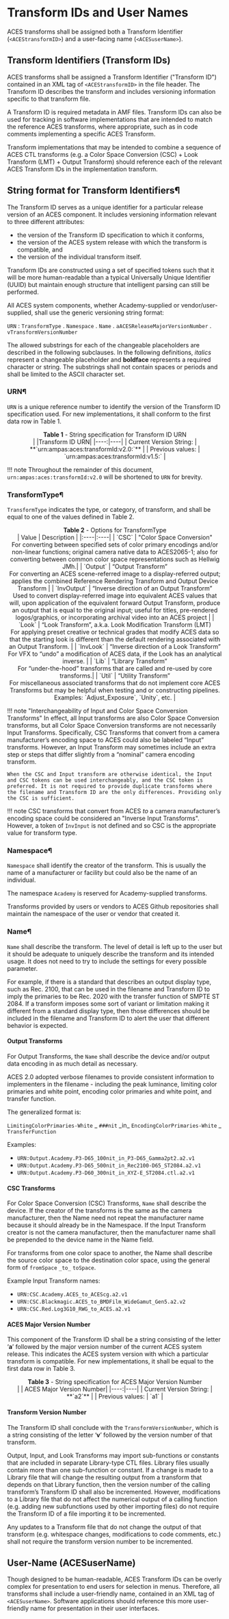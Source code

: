 <!-- SPDX-License-Identifier: CC-BY-4.0 -->
<!-- Copyright Contributors to the ACES Documentation -->


Transform IDs and User Names
============================

ACES transforms shall be assigned both a Transform Identifier (`<ACEStransformID>`) and a user-facing name (`<ACESuserName>`).

## Transform Identifiers (Transform IDs)
ACES transforms shall be assigned a Transform Identifier ("Transform ID") contained in an XML tag of `<ACEStransformID>` in the file header. The Transform ID describes the transform and includes versioning information specific to that transform file. 

A Transform ID is required metadata in AMF files. Transform IDs can also be used for tracking in software implementations that are intended to match the reference ACES transforms, where appropriate, such as in code comments implementing a specific ACES Transform.
 
Transform implementations that may be intended to combine a sequence of ACES CTL transforms (e.g. a Color Space Conversion (CSC) + Look Transform (LMT) + Output Transform) should reference each of the relevant ACES Transform IDs in the implementation transform.

## String format for Transform Identifiers¶
The Transform ID serves as a unique identifier for a particular release version of an ACES component. It includes versioning information relevant to three different attributes:

* the version of the Transform ID specification to which it conforms, 
* the version of the ACES system release with which the transform is compatible, and 
* the version of the individual transform itself. 
 
Transform IDs are constructed using a set of specified tokens such that it will be more human-readable than a typical Universally Unique Identifier (UUID) but maintain enough structure that intelligent parsing can still be performed.

All ACES system components, whether Academy-supplied or vendor/user-supplied, shall use the generic versioning string format:

`URN` : `TransformType` . `Namespace` . `Name` . `aACESReleaseMajorVersionNumber` . `vTransformVersionNumber`

The allowed substrings for each of the changeable placeholders are described in the following subclauses. In the following definitions, _italics_ represent a changeable placeholder and **boldface** represents a required character or string. The substrings shall not contain spaces or periods and shall be limited to the ASCII character set.  

### URN¶
`URN` is a unique reference number to identify the version of the Transform ID specification used. For new implementations, it shall conform to the first data row in Table 1. 
 
<div align="center" markdown="1">
<figcaption> <b>Table 1</b> - String specification for Transform ID URN </figcaption>
| |Transform ID URN|
|----:|----|
| Current Version String: | **`urn:ampas:aces:transformId:v2.0:`** |
| Previous values: | `urn:ampas:aces:transformId:v1.5:` |
</div>

!!! note
    Throughout the remainder of this document, `urn:ampas:aces:transformId:v2.0` will be shortened to `URN` for brevity.

### TransformType¶
`TransformType` indicates the type, or category, of transform, and shall be equal to one of the values defined in Table 2.

<div align="center" markdown="1">
<figcaption> <b>Table 2</b> - Options for TransformType</figcaption>
| Value | Description |
|:----|:----|
| `CSC` | "Color Space Conversion" <br> For converting between specified sets of color primary encodings and/or non-linear functions; original camera native data to ACES2065-1; also for converting between common color space representations such as Hellwig JMh.|
| `Output` | “Output Transform” <br> For converting an ACES scene-referred image to a display-referred output; applies the combined Reference Rendering Transform and Output Device Transform |
| `InvOutput` | “Inverse direction of an Output Transform” <br> Used to convert display-referred image into equivalent ACES values that will, upon application of the equivalent forward Output Transform, produce an output that is equal to the original input; useful for titles, pre-rendered logos/graphics, or incorporating archival video into an ACES project |
| `Look` | “Look Transform”, a.k.a. Look Modification Transform (LMT) <br> For applying preset creative or technical grades that modify ACES data so that the starting look is different than the default rendering associated with an Output Transform. |
| `InvLook` | “Inverse direction of a Look Transform” <br> For VFX to “undo” a modification of ACES data, if the Look has an analytical inverse. |
| `Lib` | “Library Transform” <br> For “under-the-hood” transforms that are called and re-used by core transforms.|
| `Util` | “Utility Transform” <br> For miscellaneous associated transforms that do not implement core ACES Transforms but may be helpful when testing and or constructing pipelines. Examples: `Adjust_Exposure`, `Unity`, etc. |
</div>
 
!!! note "Interchangeability of Input and Color Space Conversion Transforms"
    In effect, all Input transforms are also Color Space Conversion transforms, but all Color Space Conversion transforms are not necessarily Input Transforms. Specifically, CSC Transforms that convert from a camera manufacturer’s encoding space to ACES could also be labeled “Input” transforms. However, an Input Transform may sometimes include an extra step or steps that differ slightly from a “nominal” camera encoding transform. 
    
    When the CSC and Input transform are otherwise identical, the Input and CSC tokens can be used interchangeably, and the CSC token is preferred. It is not required to provide duplicate transforms where the filename and Transform ID are the only differences. Providing only the CSC is sufficient.

!!! note
    CSC transforms that convert from ACES _to_ a camera manufacturer’s encoding space could be considered an "Inverse Input Transforms". However, a token of `InvInput` is not defined and so CSC is the appropriate value for transform type.

### Namespace¶
`Namespace` shall identify the creator of the transform. This is usually the name of a manufacturer or facility but could also be the name of an individual. 

The namespace `Academy` is reserved for Academy-supplied transforms.
 
Transforms provided by users or vendors to ACES Github repositories shall maintain the namespace of the user or vendor that created it.
 
### Name¶
`Name` shall describe the transform. The level of detail is left up to the user but it should be adequate to uniquely describe the transform and its intended usage. It does not need to try to include the settings for every possible parameter. 
 
For example, if there is a standard that describes an output display type, such as Rec. 2100, that can be used in the filename and Transform ID to imply the primaries to be Rec. 2020 with the transfer function of SMPTE ST 2084. If a transform imposes some sort of variant or limitation making it different from a standard display type, then those differences should be included in the filename and Transform ID to alert the user that different behavior is expected. 
 
#### Output Transforms
For Output Transforms, the `Name` shall describe the device and/or output data encoding in as much detail as necessary. 

ACES 2.0 adopted verbose filenames to provide consistent information to implementers in the filename - including the peak luminance, limiting color primaries and white point, encoding color primaries and white point, and transfer function. 

The generalized format is:

`LimitingColorPrimaries-White` _ `###nit` \_in_ `EncodingColorPrimaries-White` _ `TransferFunction`

Examples:

* `URN:Output.Academy.P3-D65_100nit_in_P3-D65_Gamma2pt2.a2.v1`
* `URN:Output.Academy.P3-D65_500nit_in_Rec2100-D65_ST2084.a2.v1`
* `URN:Output.Academy.P3-D60_300nit_in_XYZ-E_ST2084.ctl.a2.v1`

#### CSC Transforms
For Color Space Conversion (CSC) Transforms, `Name` shall describe the device. If the creator of the transforms is the same as the camera manufacturer, then the Name need not repeat the manufacturer name because it should already be in the Namespace. If the Input Transform creator is not the camera manufacturer, then the manufacturer name shall be prepended to the device name in the Name field.

For transforms from one color space to another, the Name shall describe the source color space to the destination color space, using the general form of `fromSpace` `_to_` `toSpace`.
 
Example Input Transform names:

* `URN:CSC.Academy.ACES_to_ACEScg.a2.v1`
* `URN:CSC.Blackmagic.ACES_to_BMDFilm_WideGamut_Gen5.a2.v2`
* `URN:CSC.Red.Log3G10_RWG_to_ACES.a2.v1`
 
#### ACES Major Version Number
This component of the Transform ID shall be a string consisting of the letter ‘**a**’ followed by the major version number of the current ACES system release. This indicates the ACES system version with which a particular transform is compatible. For  new implementations, it shall be equal to the first data row in Table 3. 
 
<div align="center" markdown="1">
<figcaption> <b>Table 3</b> - String specification for ACES Major Version Number </figcaption>
| | ACES Major Version Number|
|----:|----|
| Current Version String: | **`a2`** |
| Previous values: | `a1` |
</div>
 
#### Transform Version Number
The Transform ID shall conclude with the `TransformVersionNumber`, which is a string consisting of the letter ‘**v**’ followed by the version number of that transform.

Output, Input, and Look Transforms may import sub-functions or constants that are included in separate Library-type CTL files. Library files usually contain more than one sub-function or constant. If a change is made to a Library file that will change the resulting output from a transform that depends on that Library function, then the version number of the calling transform’s Transform ID shall also be incremented. However, modifications to a Library file that do not affect the numerical output of a calling function (e.g. adding new subfunctions used by other importing files) do not require the Transform ID of a file importing it to be incremented.
 
Any updates to a Transform file that do not change the output of that transform (e.g. whitespace changes, modifications to code comments, etc.) shall not require the transform version number to be incremented.


## User-Name (ACESuserName)
Though designed to be human-readable, ACES Transform IDs can be overly complex for presentation to end users for selection in menus. Therefore, all transforms shall include a user-friendly name, contained in an XML tag of `<ACESuserName>`. Software applications should reference this more user-friendly name for presentation in their user interfaces.
